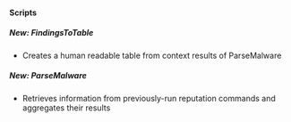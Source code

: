 #### Scripts
##### New: FindingsToTable
- Creates a human readable table from context results of ParseMalware

##### New: ParseMalware
- Retrieves information from previously-run reputation commands and aggregates their results

